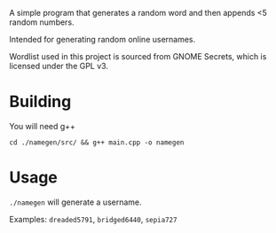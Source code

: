 A simple program that generates a random word and then appends <5 random numbers.

Intended for generating random online usernames.

Wordlist used in this project is sourced from GNOME Secrets, which is licensed under the GPL v3.

# Building
You will need g++

`cd ./namegen/src/ && g++ main.cpp -o namegen`

# Usage
`./namegen` will generate a username.

Examples: `dreaded5791`, `bridged6440`, `sepia727`
